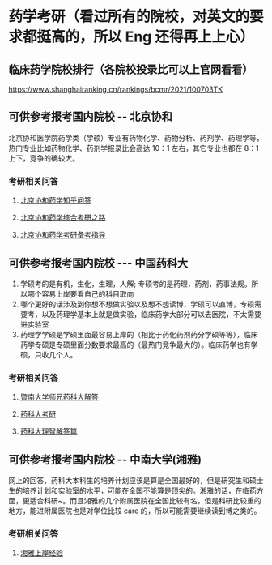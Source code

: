 # 药学考研（看过所有的院校，对英文的要求都挺高的，所以 Eng 还得再上上心）

## 临床药学院校排行（各院校投录比可以上官网看看）

https://www.shanghairanking.cn/rankings/bcmr/2021/100703TK

## 可供参考报考国内院校 -- 北京协和

北京协和医学院药学类（学硕）专业有药物化学、药物分析、药剂学、药理学等，热门专业比如药物化学、药剂学报录比会高达 10：1 左右，其它专业也都在 8：1 上下，竞争的确较大。

### 考研相关问答

1.  [北京协和药学知乎问答](https://www.zhihu.com/question/27920628)

2.  [北京协和药学综合考研之路](https://zhuanlan.zhihu.com/p/99868326)

3.  [北京协和药学考研备考指导](https://baijiahao.baidu.com/s?id=1703440664427147103&wfr=spider&for=pc)

## 可供参考报考国内院校 --- 中国药科大

1. 学硕考的是有机，生化，生理，人解; 专硕考的是药理，药剂，药事法规。所以哪个容易上岸要看自己的科目取向
2. 哪个更好的话涉及到你想不想做实验以及想不想读博，学硕可以直博，专硕需要考，以及药理学基本上就是做实验，临床药学大部分可以去医院，不太需要进实验室
3. 药理学学硕是学硕里面最容易上岸的（相比于药化药剂药分学硕等等），临床药学专硕是专硕里面分数要求最高的（最热门竞争最大的）。临床药学也有学硕，只收几个人。

### 考研相关问答

1. [暨南大学师兄药科大解答](https://www.zhihu.com/question/396839550/answer/1748133674)

2. [药科大考研](https://zhuanlan.zhihu.com/p/348651891)

3. [药科大理智解答篇](https://www.zhihu.com/question/47864445/answer/108197991)

## 可供参考报考国内院校 -- 中南大学(湘雅)

网上的回答，药科大本科生的培养计划应该是算是全国最好的，但是研究生和硕士生的培养计划和实验室的水平，可能在全国不能算是顶尖的。湘雅的话，在临药方面，更适合科研~。而且湘雅的几个附属医院在全国比较有名，但是科研比较重的地方，能进附属医院也是对学位比较 care 的，所以可能需要继续读到博之类的。

### 考研相关问答

1. [湘雅上岸经验](https://zhuanlan.zhihu.com/p/378252104)
